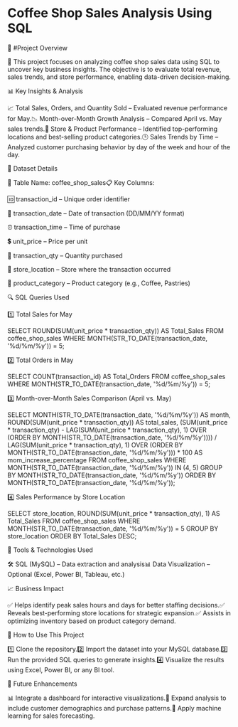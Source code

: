 # Coffee Shop Sales Analysis Using SQL

📌 #Project Overview

🚀 This project focuses on analyzing coffee shop sales data using SQL to uncover key business insights. The objective is to evaluate total revenue, sales trends, and store performance, enabling data-driven decision-making.

📊 Key Insights & Analysis

📈 Total Sales, Orders, and Quantity Sold – Evaluated revenue performance for May.📉 Month-over-Month Growth Analysis – Compared April vs. May sales trends.🏪 Store & Product Performance – Identified top-performing locations and best-selling product categories.🕒 Sales Trends by Time – Analyzed customer purchasing behavior by day of the week and hour of the day.

📂 Dataset Details

📌 Table Name: coffee_shop_sales📋 Key Columns:

🆔 transaction_id – Unique order identifier

📅 transaction_date – Date of transaction (DD/MM/YY format)

⏰ transaction_time – Time of purchase

💲 unit_price – Price per unit

🛒 transaction_qty – Quantity purchased

🏬 store_location – Store where the transaction occurred

🍩 product_category – Product category (e.g., Coffee, Pastries)

🔍 SQL Queries Used

1️⃣ Total Sales for May

SELECT ROUND(SUM(unit_price * transaction_qty)) AS Total_Sales
FROM coffee_shop_sales
WHERE MONTH(STR_TO_DATE(transaction_date, '%d/%m/%y')) = 5;

2️⃣ Total Orders in May

SELECT COUNT(transaction_id) AS Total_Orders
FROM coffee_shop_sales
WHERE MONTH(STR_TO_DATE(transaction_date, '%d/%m/%y')) = 5;

3️⃣ Month-over-Month Sales Comparison (April vs. May)

SELECT
    MONTH(STR_TO_DATE(transaction_date, '%d/%m/%y')) AS month,
    ROUND(SUM(unit_price * transaction_qty)) AS total_sales,
    (SUM(unit_price * transaction_qty) - LAG(SUM(unit_price * transaction_qty), 1)
    OVER (ORDER BY MONTH(STR_TO_DATE(transaction_date, '%d/%m/%y'))))
    / LAG(SUM(unit_price * transaction_qty), 1)
    OVER (ORDER BY MONTH(STR_TO_DATE(transaction_date, '%d/%m/%y'))) * 100 AS mom_increase_percentage
FROM
    coffee_shop_sales
WHERE
    MONTH(STR_TO_DATE(transaction_date, '%d/%m/%y')) IN (4, 5)
GROUP BY
    MONTH(STR_TO_DATE(transaction_date, '%d/%m/%y'))
ORDER BY
    MONTH(STR_TO_DATE(transaction_date, '%d/%m/%y'));

4️⃣ Sales Performance by Store Location

SELECT
    store_location,
    ROUND(SUM(unit_price * transaction_qty), 1) AS Total_Sales
FROM coffee_shop_sales
WHERE MONTH(STR_TO_DATE(transaction_date, '%d/%m/%y')) = 5
GROUP BY store_location
ORDER BY Total_Sales DESC;

🚀 Tools & Technologies Used

🛠 SQL (MySQL) – Data extraction and analysis📊 Data Visualization – Optional (Excel, Power BI, Tableau, etc.)

📈 Business Impact

✅ Helps identify peak sales hours and days for better staffing decisions.✅ Reveals best-performing store locations for strategic expansion.✅ Assists in optimizing inventory based on product category demand.

📎 How to Use This Project

1️⃣ Clone the repository.2️⃣ Import the dataset into your MySQL database.3️⃣ Run the provided SQL queries to generate insights.4️⃣ Visualize the results using Excel, Power BI, or any BI tool.

🎯 Future Enhancements

📊 Integrate a dashboard for interactive visualizations.📌 Expand analysis to include customer demographics and purchase patterns.🔮 Apply machine learning for sales forecasting.
